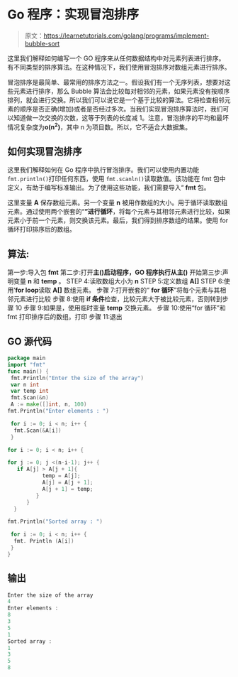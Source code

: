 # Go 程序：实现冒泡排序

> 原文：<https://learnetutorials.com/golang/programs/implement-bubble-sort>

这里我们解释如何编写一个 GO 程序来从任何数据结构中对元素列表进行排序。有不同类型的排序算法。在这种情况下，我们使用冒泡排序对数组元素进行排序。

冒泡排序是最简单、最常用的排序方法之一。假设我们有一个无序列表，想要对这些元素进行排序，那么 Bubble 算法会比较每对相邻的元素，如果元素没有按顺序排列，就会进行交换。所以我们可以说它是一个基于比较的算法。它将检查相邻元素的顺序是否正确(增加)或者是否经过多次。当我们实现冒泡排序算法时，我们可以知道做一次交换的次数，这等于列表的长度减 1。注意，冒泡排序的平均和最坏情况复杂度为**ο(n<sup>2</sup>)**，其中 n 为项目数。所以，它不适合大数据集。

## 如何实现冒泡排序

这里我们解释如何在 Go 程序中执行冒泡排序。我们可以使用内置功能 `fmt.println()`打印任何东西，使用 `fmt.scanln()`读取数值。该功能在 fmt 包中定义，有助于编写标准输出。为了使用这些功能，我们需要导入“ **fmt** 包。

这里变量 **A** 保存数组元素。另一个变量 **n** 被用作数组的大小。用于循环读取数组元素。通过使用两个嵌套的“**”进行循环**，将每个元素与其相邻元素进行比较，如果元素小于前一个元素，则交换该元素。最后，我们得到排序数组的结果。使用 for 循环打印排序后的数组。

## 算法:

第一步:导入包 **fmt**
第二步:打开**主()**启动程序，GO 程序执行从**主()**
开始第三步:声明变量 **n** 和 **temp** 。
STEP 4:读取数组大小为 **n**
STEP 5:定义数组 **A[]**
STEP 6:使用‘**for loop**读取 **A[]** 数组元素。
步骤 7:打开嵌套的“ **for 循环**”将每个元素与其相邻元素进行比较
步骤 8:使用 **if 条件**检查，比较元素大于被比较元素，否则转到步骤 10
步骤 9:如果是，使用临时变量 **temp** 交换元素。
步骤 10:使用“for 循环”和 fmt 打印排序后的数组。打印
步骤 11:退出

## GO 源代码

```go
package main
import "fmt"
func main() {
 fmt.Println("Enter the size of the array")
 var n int
 var temp int
 fmt.Scan(&n)
 A := make([]int, n, 100)
fmt.Println("Enter elements : ")

 for i := 0; i < n; i++ {
  fmt.Scan(&A[i])
 }

for i := 0; i < n; i++ {

for j := 0; j <(n-i-1); j++ {
   if A[j] > A[j + 1]{
           temp = A[j];
           A[j] = A[j + 1];
           A[j + 1] = temp;
         }
      }
  }

fmt.Println("Sorted array : ")

 for i := 0; i < n; i++ {
  fmt. Println (A[i])
 }
}

```

## 输出

```go
Enter the size of the array
4
Enter elements : 
8
3
5
1
Sorted array : 
1
3
5
8
```